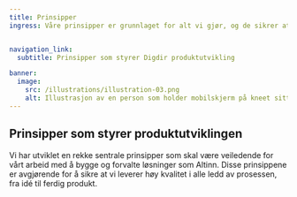 ```yaml
---
title: Prinsipper
ingress: Våre prinsipper er grunnlaget for alt vi gjør, og de sikrer at vi jobber helhetlig, strukturert og med høy kvalitet. De gir oss retningslinjer som hjelper oss med å ta gode beslutninger, håndtere kompleksitet og sikre at vi oppfyller både brukerbehov og samfunnsforpliktelser. Å følge disse prinsippene er avgjørende for å skape bærekraftige og pålitelige løsninger som tjener hele samfunnet.


navigation_link:
  subtitle: Prinsipper som styrer Digdir produktutvikling

banner:
  image:
    src: /illustrations/illustration-03.png
    alt: Illustrasjon av en person som holder mobilskjerm på kneet sitt
---
```


## Prinsipper som styrer produktutviklingen

Vi har utviklet en rekke sentrale prinsipper som skal være veiledende for vårt arbeid med å bygge og forvalte løsninger som Altinn. Disse prinsippene er avgjørende for å sikre at vi leverer høy kvalitet i alle ledd av prosessen, fra idé til ferdig produkt.

